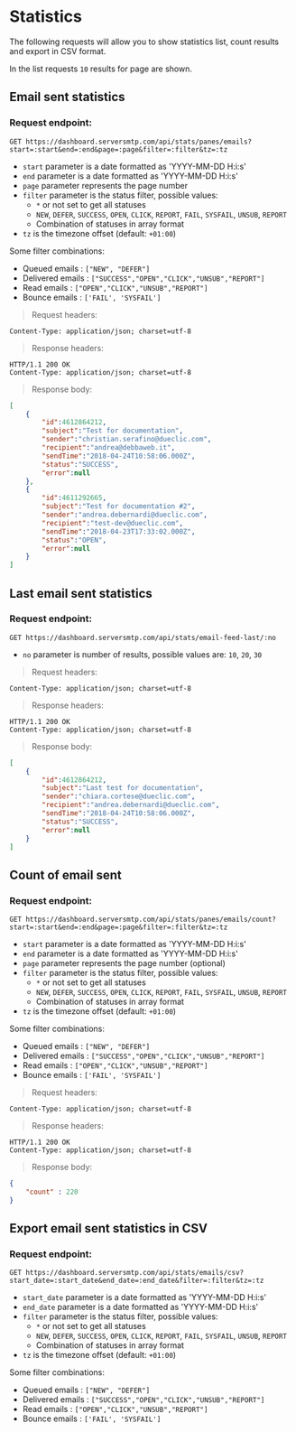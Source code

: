 # Statistics

The following requests will allow you to show statistics list, count results and export in CSV format.

In the list requests `10` results for page are shown.

## Email sent statistics

### Request endpoint:

`
GET https://dashboard.serversmtp.com/api/stats/panes/emails?start=:start&end=:end&page=:page&filter=:filter&tz=:tz
`

- `start` parameter is a date formatted as 'YYYY-MM-DD H:i:s'
- `end` parameter is a date formatted as 'YYYY-MM-DD H:i:s'
- `page` parameter represents the page number
- `filter` parameter is the status filter, possible values:
    - `*` or not set to get all statuses
    - `NEW`, `DEFER`, `SUCCESS`, `OPEN`, `CLICK`, `REPORT`, `FAIL`, `SYSFAIL`, `UNSUB`, `REPORT`
    - Combination of statuses in array format
- `tz` is the timezone offset (default: `+01:00`)

Some filter combinations:

- Queued emails : `["NEW", "DEFER"]`
- Delivered emails : `["SUCCESS","OPEN","CLICK","UNSUB","REPORT"]`
- Read emails : `["OPEN","CLICK","UNSUB","REPORT"]`
- Bounce emails : `['FAIL', 'SYSFAIL']`

> Request headers:

```
Content-Type: application/json; charset=utf-8
```

> Response headers:

```
HTTP/1.1 200 OK
Content-Type: application/json; charset=utf-8
```

> Response body:

```json
[
    {
        "id":4612864212,
        "subject":"Test for documentation",
        "sender":"christian.serafino@dueclic.com",
        "recipient":"andrea@debbaweb.it",
        "sendTime":"2018-04-24T10:58:06.000Z",
        "status":"SUCCESS",
        "error":null
    },
    {
        "id":4611292665,
        "subject":"Test for documentation #2",
        "sender":"andrea.debernardi@dueclic.com",
        "recipient":"test-dev@dueclic.com",
        "sendTime":"2018-04-23T17:33:02.000Z",
        "status":"OPEN",
        "error":null
    }
]
```

## Last email sent statistics

### Request endpoint:

`
GET https://dashboard.serversmtp.com/api/stats/email-feed-last/:no
`

- `no` parameter is number of results, possible values are: `10`, `20`, `30`

> Request headers:

```
Content-Type: application/json; charset=utf-8
```

> Response headers:

```
HTTP/1.1 200 OK
Content-Type: application/json; charset=utf-8
```

> Response body:

```json
[
    {
        "id":4612864212,
        "subject":"Last test for documentation",
        "sender":"chiara.cortese@dueclic.com",
        "recipient":"andrea.debernardi@dueclic.com",
        "sendTime":"2018-04-24T10:58:06.000Z",
        "status":"SUCCESS",
        "error":null
    }
]
```

## Count of email sent

### Request endpoint:

`
GET https://dashboard.serversmtp.com/api/stats/panes/emails/count?start=:start&end=:end&page=:page&filter=:filter&tz=:tz
`

- `start` parameter is a date formatted as 'YYYY-MM-DD H:i:s'
- `end` parameter is a date formatted as 'YYYY-MM-DD H:i:s'
- `page` parameter represents the page number (optional)
- `filter` parameter is the status filter, possible values:
    - `*` or not set to get all statuses
    - `NEW`, `DEFER`, `SUCCESS`, `OPEN`, `CLICK`, `REPORT`, `FAIL`, `SYSFAIL`, `UNSUB`, `REPORT`
    - Combination of statuses in array format
- `tz` is the timezone offset (default: `+01:00`)

Some filter combinations:

- Queued emails : `["NEW", "DEFER"]`
- Delivered emails : `["SUCCESS","OPEN","CLICK","UNSUB","REPORT"]`
- Read emails : `["OPEN","CLICK","UNSUB","REPORT"]`
- Bounce emails : `['FAIL', 'SYSFAIL']`

> Request headers:

```
Content-Type: application/json; charset=utf-8
```

> Response headers:

```
HTTP/1.1 200 OK
Content-Type: application/json; charset=utf-8
```

> Response body:

```json
{
    "count" : 220
}
```

## Export email sent statistics in CSV

### Request endpoint:

`
GET https://dashboard.serversmtp.com/api/stats/emails/csv?start_date=:start_date&end_date=:end_date&filter=:filter&tz=:tz
`

- `start_date` parameter is a date formatted as 'YYYY-MM-DD H:i:s'
- `end_date` parameter is a date formatted as 'YYYY-MM-DD H:i:s'
- `filter` parameter is the status filter, possible values:
    - `*` or not set to get all statuses
    - `NEW`, `DEFER`, `SUCCESS`, `OPEN`, `CLICK`, `REPORT`, `FAIL`, `SYSFAIL`, `UNSUB`, `REPORT`
    - Combination of statuses in array format
- `tz` is the timezone offset (default: `+01:00`)

Some filter combinations:

- Queued emails : `["NEW", "DEFER"]`
- Delivered emails : `["SUCCESS","OPEN","CLICK","UNSUB","REPORT"]`
- Read emails : `["OPEN","CLICK","UNSUB","REPORT"]`
- Bounce emails : `['FAIL', 'SYSFAIL']`
